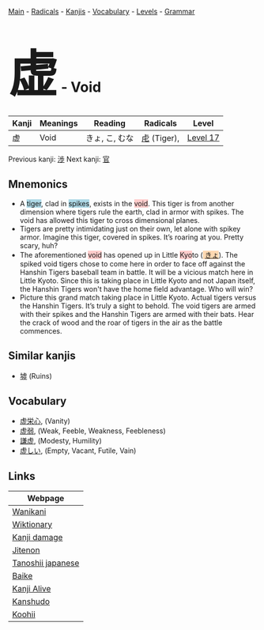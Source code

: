 <style> bigfont {font-size: 100px}</style>
[Main](../index.md) -
[Radicals](../radicals.md) -
[Kanjis](../kanjis.md) -
[Vocabulary](../vocabulary.md) -
[Levels](../levels.md) -
[Grammar](../grammar.md)
# <bigfont> 虚</bigfont> - Void 

| Kanji | Meanings | Reading | Radicals | Level |
| --- | --- | --- | --- | --- |
| 虚 | Void | きょ, こ, むな | [虍](../radicals/虍.md) (Tiger),  | [Level 17](../levels/wk_level17.md) |

Previous kanji: [渉](渉.md) Next kanji: [官](官.md) 

## Mnemonics
 * A <span style="background-color:#ADD8E6"> tiger</span>, clad in <span style="background-color:#ADD8E6"> spikes</span>, exists in the <span style="background-color:#ffcccb"> void</span>. This tiger is from another dimension where tigers rule the earth, clad in armor with spikes. The void has allowed this tiger to cross dimensional planes.
* Tigers are pretty intimidating just on their own, let alone with spikey armor. Imagine this tiger, covered in spikes. It’s roaring at you. Pretty scary, huh?
* The aforementioned <span style="background-color:#ffcccb"> void</span> has opened up in Little <span style="background-color:#ffcccb"> Kyo</span>to (<span style="background-color:#fed8b1"> [きょ](https://jisho.org/search/きょ)</span>). The spiked void tigers chose to come here in order to face off against the Hanshin Tigers baseball team in battle. It will be a vicious match here in Little Kyoto. Since this is taking place in Little Kyoto and not Japan itself, the Hanshin Tigers won't have the home field advantage. Who will win?
* Picture this grand match taking place in Little Kyoto. Actual tigers versus the Hanshin Tigers. It’s truly a sight to behold. The void tigers are armed with their spikes and the Hanshin Tigers are armed with their bats. Hear the crack of wood and the roar of tigers in the air as the battle commences.


## Similar kanjis
 * [墟](墟.md) (Ruins)


## Vocabulary
 * [虚栄心](../vocabulary/虚.md), (Vanity)
* [虚弱](../vocabulary/虚.md), (Weak, Feeble, Weakness, Feebleness)
* [謙虚](../vocabulary/虚.md), (Modesty, Humility)
* [虚しい](../vocabulary/虚.md), (Empty, Vacant, Futile, Vain)



## Links 

| Webpage |
| --- |
| [Wanikani          ](https://www.wanikani.com/kanji/虚) |
| [Wiktionary        ](https://en.wiktionary.org/wiki/虚) |
| [Kanji damage      ](http://www.kanjidamage.com/kanji/search?utf8=✓&q=虚) |
| [Jitenon           ](https://jitenon.com/kanji/虚) |
| [Tanoshii japanese ](https://www.tanoshiijapanese.com/dictionary/kanji.cfm?k=虚) |
| [Baike             ](https://baike.baidu.com/item/虚) |
| [Kanji Alive       ](https://app.kanjialive.com/虚) |
| [Kanshudo          ](https://www.kanshudo.com/searchmn?q=虚) |
| [Koohii            ](https://kanji.koohii.com/study/kanji/虚) |
